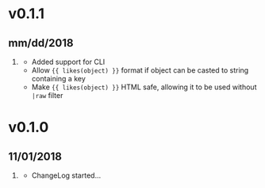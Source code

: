 # v0.1.1
##  mm/dd/2018

1. [](#new)
    * Added support for CLI
    * Allow `{{ likes(object) }}` format if object can be casted to string containing a key
    * Make `{{ likes(object) }}` HTML safe, allowing it to be used without `|raw` filter
    
# v0.1.0
##  11/01/2018

1. [](#new)
    * ChangeLog started...

